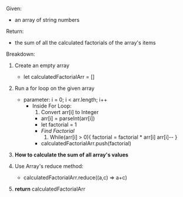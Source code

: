 Given:

- an array of string numbers

Return:

- the sum of all the calculated factorials of the array's items

Breakdown:

1. Create an empty array

   - let calculatedFactorialArr = []

2. Run a for loop on the given array

   - parameter: i = 0; i < arr.length; i++
     - Inside For Loop:
       1. Convert arr[i] to Integer
       - arr[i] = parseInt(arr[i])
       - let factorial = 1
       - _Find Factorial_
         1. While(arr[i] > 0){
            factorial = factorial \* arr[i]
            arr[i]--
            }
       - calculatedFactorialArr.push(factorial)

3. **How to calculate the sum of all array's values**
4. Use Array's reduce method:

   - calculatedFactorialArr.reduce((a,c) => a+c)

5. **return** calculatedFactorialArr
